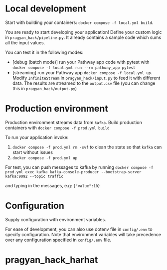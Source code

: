 # Local development

Start with building your containers: `docker compose -f local.yml build`.

You are ready to start developing your application!
Define your custom logic in `pragyan_hack/pipeline.py`. It already contains a sample code which sums all the input values.

You can test it in the following modes:

- [debug (batch mode)] run your Pathway app code with pytest with `docker compose -f local.yml run --rm pathway_app pytest`
- [streaming] run your Pathway app `docker compose -f local.yml up`. Modify `InfiniteStream` in `pragyan_hack/input.py` to feed it with different data. The results are streamed to the `output.csv` file (you can change this in `pragyan_hack/output.py`)

# Production environment

Production environment streams data from `kafka`.
Build production containers with `docker compose -f prod.yml build`

To run your application invoke:
1. `docker compose -f prod.yml rm -svf` to clean the state so that `kafka` can start without issues
2. `docker compose -f prod.yml up`

For test, you can push messages to kafka by running
`docker compose -f prod.yml exec kafka kafka-console-producer --bootstrap-server kafka:9092 --topic traffic`

and typing in the messages, e.g:
`{"value":10}`


# Configuration

Supply configuration with environment variables.

For ease of development, you can also use dotenv file in `config/.env` to specify configuration.
Note that environment variables will take precedence over any configuration specified in `config/.env` file.
# pragyan_hack_harhat
